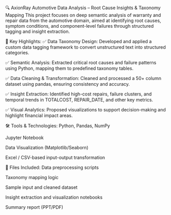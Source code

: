 🔍 AxionRay Automotive Data Analysis – Root Cause Insights & Taxonomy Mapping
This project focuses on deep semantic analysis of warranty and repair data from the automotive domain, aimed at identifying root causes, symptom conditions, and component-level failures through structured tagging and insight extraction.

📌 Key Highlights:
✅ Data Taxonomy Design: Developed and applied a custom data tagging framework to convert unstructured text into structured categories.

✅ Semantic Analysis: Extracted critical root causes and failure patterns using Python, mapping them to predefined taxonomy tables.

✅ Data Cleaning & Transformation: Cleaned and processed a 50+ column dataset using pandas, ensuring consistency and accuracy.

✅ Insight Extraction: Identified high-cost repairs, failure clusters, and temporal trends in TOTALCOST, REPAIR_DATE, and other key metrics.

✅ Visual Analytics: Proposed visualizations to support decision-making and highlight financial impact areas.

🛠 Tools & Technologies:
Python, Pandas, NumPy

Jupyter Notebook

Data Visualization (Matplotlib/Seaborn)

Excel / CSV-based input-output transformation

📁 Files Included:
Data preprocessing scripts

Taxonomy mapping logic

Sample input and cleaned dataset

Insight extraction and visualization notebooks

Summary report (PPT/PDF)

